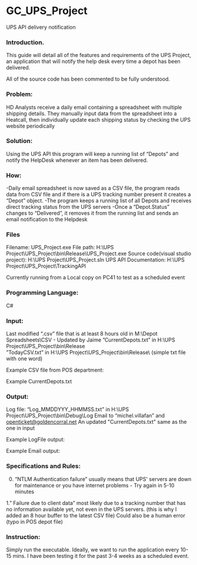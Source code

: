 # GC_UPS_Project
 UPS API delivery notification


### Introduction.  

This guide will detail all of the features and requirements of the UPS Project, an application that will notify the help desk every time a depot has been delivered.

All of the source code has been commented to be fully understood.




### Problem:  

HD Analysts receive a daily email containing a spreadsheet with multiple shipping details.
They manually input data from the spreadsheet into a Heatcall, then individually update each shipping status by checking the UPS website periodically


### Solution:  

Using the UPS API this program will keep a running list of “Depots” and notify the HelpDesk whenever an item has been delivered.


   ### How:  
   -Daily email spreadsheet is now saved as a CSV file, the program reads data from CSV file and if there is a UPS tracking number present it creates a
    “Depot” object.
   -The program keeps a running list of all Depots and receives direct tracking status from the UPS servers
   -Once a “Depot.Status” changes to “Delivered”, it removes it from the running list and sends an email notification to the Helpdesk

            
### Files  

Filename: UPS_Project.exe
File path: H:\UPS Project\UPS_Project\bin\Release\UPS_Project.exe
Source code(visual studio project): H:\UPS Project\UPS_Project.sln
UPS API Documentation: H:\UPS Project\UPS_Project\TrackingAPI

Currently running from a Local copy on PC41 to test as a scheduled event




### Programming Language:  

C#




### Input:  

Last modified “.csv” file that is at least 8 hours old in M:\Depot Spreadsheets\CSV - Updated by Jaime
”CurrentDepots.txt” in H:\UPS Project\UPS_Project\bin\Release\
”TodayCSV.txt” in H:\UPS Project\UPS_Project\bin\Release\   (simple txt file with one word)

Example CSV file from POS department:


Example CurrentDepots.txt





### Output:  

Log file: “Log_MMDDYYY_HHMMSS.txt” in H:\UPS Project\UPS_Project\bin\Debug\Log
Email to “michel.villafan” and openticket@goldencorral.net
An updated "CurrentDepots.txt" same as the one in input

Example LogFile output:


Example Email output:





### Specifications and Rules:  

0. “NTLM Authentication failure” usually means that UPS' servers are down for maintenance or you have internet problems - Try again in 5-10 minutes

1.” Failure due to client data” most likely due to a tracking number that has no information available yet, not even in the UPS servers. (this is why I added an 8 hour buffer to the latest CSV file)
    Could also be a human error (typo in POS depot file)


### Instruction:  

Simply run the executable.
Ideally, we want to run the application every 10-15 mins. 
I have been testing it for the past 3-4 weeks as a scheduled event.
